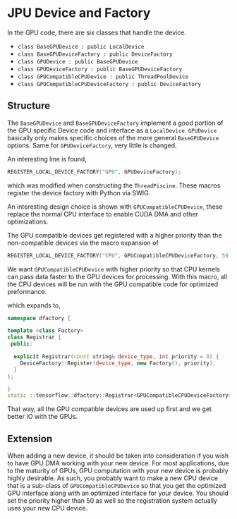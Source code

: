 # JPU Device and Factory

In the GPU code, there are six classes that handle the device.

* `class BaseGPUDevice : public LocalDevice`
* `class BaseGPUDeviceFactory : public DeviceFactory`
* `class GPUDevice : public BaseGPUDevice`
* `class GPUDeviceFactory : public BaseGPUDeviceFactory`
* `class GPUCompatibleCPUDevice : public ThreadPoolDevice`
* `class GPUCompatibleCPUDeviceFactory : public DeviceFactory`

## Structure

The `BaseGPUDevice` and `BaseGPUDeviceFactory` implement a 
good portion of the GPU specific Device code and interface
as a `LocalDevice`. `GPUDevice` basically only makes specific
choices of the more general `BaseGPUDevice` options. Same for
`GPUDeviceFactory`, very little is changed.

An interesting line is found,
```C++
REGISTER_LOCAL_DEVICE_FACTORY("GPU", GPUDeviceFactory);
```
which was modified when constructing the `ThreadPiscine`. These
macros register the device factory with Python via SWIG.

An interesting design choice is shown with `GPUCompatibleCPUDevice`,
these replace the normal CPU interface to enable CUDA DMA and 
other optimizations.

The GPU compatible devices get registered with a higher priority than
the non-compatible devices via the macro expansion of

```C++
REGISTER_LOCAL_DEVICE_FACTORY("CPU", GPUCompatibleCPUDeviceFactory, 50);
```
We want `GPUCompatibleCPUDevice` with higher priority so that CPU 
kernels can pass data faster to the GPU devices for processing. With
this macro, all the CPU devices will be run with the GPU compatible
code for optimized preformance.

which expands to,
```C++
namespace dfactory {

template <class Factory>
class Registrar {
 public:

  explicit Registrar(const string& device_type, int priority = 0) {
    DeviceFactory::Register(device_type, new Factory(), priority);
  }
};

}
static ::tensorflow::dfactory::Registrar<GPUCompatibleCPUDeviceFactory> ___0__object_("CPU", 50);
```

That way, all the GPU compatible devices are used up first and we 
get better IO with the GPUs.

## Extension

When adding a new device, it should be taken into consideration
if you wish to have GPU DMA working with your new device. For
most applications, due to the maturity of GPUs, GPU computation
with your new device is probably highly desirable. As such,
you probably want to make a new CPU device that is a sub-class of
`GPUCompatibleCPUDevice` so that you get the optimized GPU interface
along with an optimized interface for your device. You should set
the priority higher than 50 as well so the registration system
actually uses your new CPU device.

